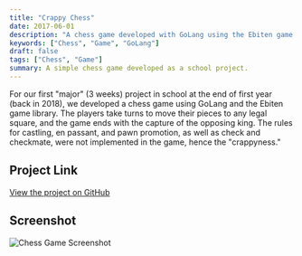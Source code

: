 ```yaml
---
title: "Crappy Chess"
date: 2017-06-01
description: "A chess game developed with GoLang using the Ebiten game library."
keywords: ["Chess", "Game", "GoLang"]
draft: false
tags: ["Chess", "Game"]
summary: A simple chess game developed as a school project.
---
```


For our first "major" (3 weeks) project in school at the end of first year (back in 2018), we developed a chess game using GoLang and the Ebiten game library. The players take turns to move their pieces to any legal square, and the game ends with the capture of the opposing king. The rules for castling, en passant, and pawn promotion, as well as check and checkmate, were not implemented in the game, hence the "crappyness."

## Project Link
[View the project on GitHub](https://github.com/christian-stj/crappy-chess)

## Screenshot
![Chess Game Screenshot](/img/chess.png)

